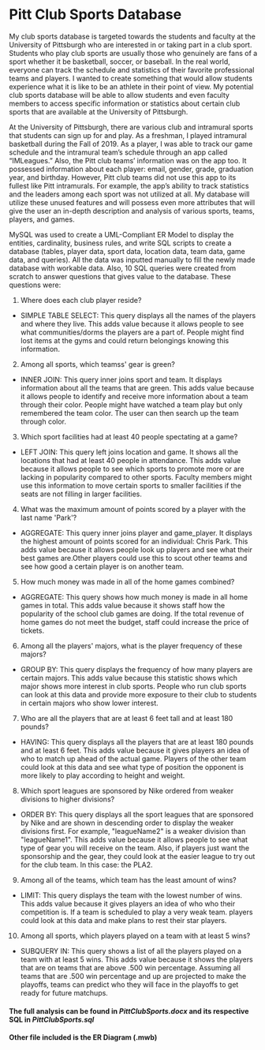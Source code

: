 # Pitt Club Sports Database
 
My club sports database is targeted towards the students and faculty at the University of Pittsburgh who are interested in or taking part in a club sport. Students who play club sports are usually those who genuinely are fans of a sport whether it be basketball, soccer, or baseball. In the real world, everyone can track the schedule and statistics of their favorite professional teams and players. I wanted to create something that would allow students experience what it is like to be an athlete in their point of view. My potential club sports database will be able to allow students and even faculty members to access specific information or statistics about certain club sports that are available at the University of Pittsburgh.

At the University of Pittsburgh, there are various club and intramural sports that students can sign up for and play. As a freshman, I played intramural basketball during the Fall of 2019. As a player, I was able to track our game schedule and the intramural team’s schedule through an app called “IMLeagues.” Also, the Pitt club teams’ information was on the app too. It possessed information about each player: email, gender, grade, graduation year, and birthday. However, Pitt club teams did not use this app to its fullest like Pitt intramurals. For example, the app’s ability to track statistics and the leaders among each sport was not utilized at all. My database will utilize these unused features and will possess even more attributes that will give the user an in-depth description and analysis of various sports, teams, players, and games.

MySQL was used to create a UML-Compliant ER Model to display the entities, cardinality, business rules, and write SQL scripts to create a database (tables, player data, sport data, location data, team data, game data, and queries). All the data was inputted manually to fill the newly made database with workable data. Also, 10 SQL queries were created from scratch to answer questions that gives value to the database.
These questions were:
1. Where does each club player reside? 
- SIMPLE TABLE SELECT: This query displays all the names of the players and where they live. 
This adds value because it allows people to see what communities/dorms the players are a part of. 
People might find lost items at the gyms and could return belongings knowing this information.

2. Among all sports, which teamss' gear is green?
- INNER JOIN: This query inner joins sport and team. It displays information about all the teams that are green. This adds value because it allows people to identify and receive more information about a team through their color. People might have watched a team play but only remembered the team color. The user can then search up the team through color.

3. Which sport facilities had at least 40 people spectating at a game?
- LEFT JOIN: This query left joins location and game. It shows all the locations that had at least 40 people in attendance. This adds value because it allows people to see which sports to promote more or are lacking in popularity compared to other sports. Faculty members might use this information to move certain sports to smaller facilities if the seats are not filling in larger facilities.

4. What was the maximum amount of points scored by a player with the last name 'Park'?
- AGGREGATE: This query inner joins player and game_player. It displays the highest amount of points scored for an individual: Chris Park. This adds value because it allows people look up players and see what their best games are.Other players could use this to scout other teams and see how good a certain player is on another team.

5. How much money was made in all of the home games combined?
- AGGREGATE: This query shows how much money is made in all home games in total. This adds value because it shows staff how the popularity of the school club games are doing. If the total revenue of home games do not meet the budget, staff could increase the price of tickets.

6. Among all the players' majors, what is the player frequency of these majors?
- GROUP BY: This query displays the frequency of how many players are certain majors. This adds value because this statistic shows which major shows more interest in club sports. People who run club sports can look at this data and provide more exposure to their club to students in certain majors who show lower interest.

7. Who are all the players that are at least 6 feet tall and at least 180 pounds?
- HAVING: This query displays all the players that are at least 180 pounds and at least 6 feet. This adds value because it gives players an idea of who to match up ahead of the actual game. Players of the other team could look at this data and see what type of position the opponent is more likely to play according to height and weight.

8. Which sport leagues are sponsored by Nike ordered from weaker divisions to higher divisions?
- ORDER BY: This query displays all the sport leagues that are sponsored by Nike and are shown in descending order to display the weaker divisions first. For example, "leagueName2" is a weaker division than "leagueName1". This adds value because it allows people to see what type of gear you will receive on the team. Also, if players just want the sponsorship and the gear, they could look at the easier league to try out for the club team. In this case: the PLA2.

9. Among all of the teams, which team has the least amount of wins?
- LIMIT: This query displays the team with the lowest number of wins. This adds value because it gives players an idea of who who their competition is. If a team is scheduled to play a very weak team. players could look at this data and make plans to rest their star players.

10. Among all sports, which players played on a team with at least 5 wins?
- SUBQUERY IN: This query shows a list of all the players played on a team with at least 5 wins. This adds value because it shows the players that are on teams that are above .500 win percentage. Assuming all teams that are .500 win percentage and up are projected to make the playoffs, teams can predict who they will face in the playoffs to get ready for future matchups.

#### The full analysis can be found in _PittClubSports.docx_ and its respective SQL in _PittClubSports.sql_
#### Other file included is the ER Diagram (.mwb)
